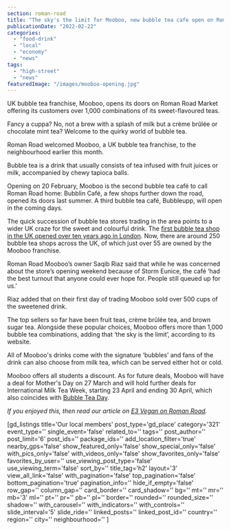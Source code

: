 ```yaml
---
section: roman-road
title: "The sky's the limit for Mooboo, new bubble tea cafe open on Roman Road Market"
publicationDate: "2022-02-22"
categories: 
  - "food-drink"
  - "local"
  - "economy"
  - "news"
tags: 
  - "high-street"
  - "news"
featuredImage: "/images/mooboo-opening.jpg"
---
```


UK bubble tea franchise, Mooboo, opens its doors on Roman Road Market offering its customers over 1,000 combinations of its sweet-flavoured teas.

Fancy a cuppa? No, not a brew with a splash of milk but a crème brûlée or chocolate mint tea? Welcome to the quirky world of bubble tea.

Roman Road welcomed Mooboo, a UK bubble tea franchise, to the neighbourhood earlier this month.

Bubble tea is a drink that usually consists of tea infused with fruit juices or milk, accompanied by chewy tapioca balls.

Opening on 20 February, Mooboo is the second bubble tea café to call Roman Road home: Bubblin Café, a few shops further down the road, opened its doors last summer. A third bubble tea café, Bubbleupp, will open in the coming days.

The quick succession of bubble tea stores trading in the area points to a wider UK craze for the sweet and colourful drink. The [first bubble tea shop in the UK opened over ten years ago in London](https://www.bbc.co.uk/news/magazine-28640188#:~:text=Assad%20Khan%2C%20a%20former%20investment%20banker%2C%20opened%20the%20UK%27s%20first%20bubble%20tea%20shop%20in%20Soho%2C%20London%2C%20in%202011.). Now, there are around 250 bubble tea shops across the UK, of which just over 55 are owned by the Mooboo franchise.

Roman Road Mooboo’s owner Saqib Riaz said that while he was concerned about the store’s opening weekend because of Storm Eunice, the café ‘had the best turnout that anyone could ever hope for. People still queued up for us.’ 

Riaz added that on their first day of trading Mooboo sold over 500 cups of the sweetened drink.

The top sellers so far have been fruit teas, crème brûlée tea, and brown sugar tea. Alongside these popular choices, Mooboo offers more than 1,000 bubble tea combinations, adding that ‘the sky is the limit’, according to its website. 

All of Mooboo's drinks come with the signature ‘bubbles’ and fans of the drink can also choose from milk tea, which can be served either hot or cold.

Mooboo offers all students a discount. As for future deals, Mooboo will have a deal for Mother's Day on 27 March and will hold further deals for International Milk Tea Week, starting 23 April and ending 30 April, which also coincides with [Bubble Tea Day](https://nationaltoday.com/national-bubble-tea-day/). 

_If you enjoyed this, then read our article on [E3 Vegan on Roman Road](https://romanroadlondon.com/e3-vegan-cafe-opens/)._

\[gd\_listings title='Our local members' post\_type='gd\_place' category='321' event\_type='' single\_event='false' related\_to='' tags='' post\_author='' post\_limit='6' post\_ids='' package\_ids='' add\_location\_filter='true' nearby\_gps='false' show\_featured\_only='false' show\_special\_only='false' with\_pics\_only='false' with\_videos\_only='false' show\_favorites\_only='false' favorites\_by\_user='' use\_viewing\_post\_type='false' use\_viewing\_term='false' sort\_by='' title\_tag='h2' layout='3' view\_all\_link='false' with\_pagination='false' top\_pagination='false' bottom\_pagination='true' pagination\_info='' hide\_if\_empty='false' row\_gap='' column\_gap='' card\_border='' card\_shadow='' bg='' mt='' mr='' mb='3' ml='' pt='' pr='' pb='' pl='' border='' rounded='' rounded\_size='' shadow='' with\_carousel='' with\_indicators='' with\_controls='' slide\_interval='5' slide\_ride='' linked\_posts='' linked\_post\_id='' country='' region='' city='' neighbourhood='' \]
